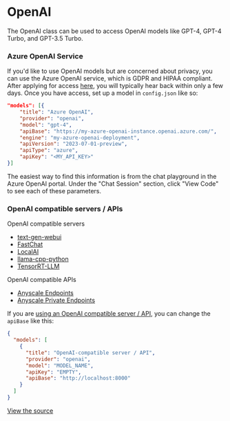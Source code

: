 # OpenAI

The OpenAI class can be used to access OpenAI models like GPT-4, GPT-4 Turbo, and GPT-3.5 Turbo.

### Azure OpenAI Service

If you'd like to use OpenAI models but are concerned about privacy, you can use the Azure OpenAI service, which is GDPR and HIPAA compliant. After applying for access [here](https://azure.microsoft.com/en-us/products/ai-services/openai-service), you will typically hear back within only a few days. Once you have access, set up a model in `config.json` like so:

```json
"models": [{
    "title": "Azure OpenAI",
    "provider": "openai",
    "model": "gpt-4",
    "apiBase": "https://my-azure-openai-instance.openai.azure.com/",
    "engine": "my-azure-openai-deployment",
    "apiVersion": "2023-07-01-preview",
    "apiType": "azure",
    "apiKey": "<MY_API_KEY>"
}]
```

The easiest way to find this information is from the chat playground in the Azure OpenAI portal. Under the "Chat Session" section, click "View Code" to see each of these parameters.

### OpenAI compatible servers / APIs

OpenAI compatible servers

- [text-gen-webui](https://github.com/oobabooga/text-generation-webui/tree/main/extensions/openai#setup--installation)
- [FastChat](https://github.com/lm-sys/FastChat/blob/main/docs/openai_api.md)
- [LocalAI](https://localai.io/basics/getting_started/)
- [llama-cpp-python](https://github.com/abetlen/llama-cpp-python#web-server)
- [TensorRT-LLM](https://github.com/NVIDIA/trt-llm-as-openai-windows?tab=readme-ov-file#examples)

OpenAI compatible APIs

- [Anyscale Endpoints](https://github.com/continuedev/deploy-os-code-llm#others)
- [Anyscale Private Endpoints](https://github.com/continuedev/deploy-os-code-llm#anyscale-private-endpoints)

If you are [using an OpenAI compatible server / API](../../model-setup/select-provider#local), you can change the `apiBase` like this:

```json title="~/.continue/config.json"
{
  "models": [
    {
      "title": "OpenAI-compatible server / API",
      "provider": "openai",
      "model": "MODEL_NAME",
      "apiKey": "EMPTY",
      "apiBase": "http://localhost:8000"
    }
  ]
}
```

[View the source](https://github.com/continuedev/continue/blob/main/core/llm/llms/OpenAI.ts)
